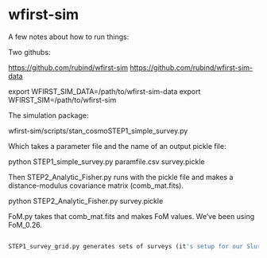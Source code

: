 # wfirst-sim

A few notes about how to run things:

Two githubs:

https://github.com/rubind/wfirst-sim
https://github.com/rubind/wfirst-sim-data

export WFIRST_SIM_DATA=/path/to/wfirst-sim-data
export WFIRST_SIM=/path/to/wfirst-sim

The simulation package:

wfirst-sim/scripts/stan_cosmoSTEP1_simple_survey.py

Which takes a parameter file and the name of an output pickle file:

python STEP1_simple_survey.py paramfile.csv survey.pickle

Then STEP2_Analytic_Fisher.py runs with the pickle file and makes a distance-modulus covariance matrix (comb_mat.fits).

python STEP2_Analytic_Fisher.py survey.pickle 

FoM.py takes that comb_mat.fits and makes FoM values. We’ve been using FoM_0.26.

```python FoM.py */comb_mat*.fits'''

STEP1_survey_grid.py generates sets of surveys (it's setup for our Slurm queue) so that's good to look at as well.
